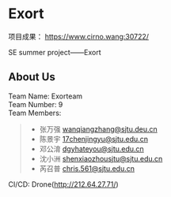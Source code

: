 # Exort

项目成果：
https://www.cirno.wang:30722/

SE summer project——Exort

## About Us

Team Name: Exorteam  
Team Number: 9  
Team Members:

> * 张万强 wanqiangzhang@sjtu.deu.cn
> * 陈景宇 17chenjingyu@sjtu.edu.cn
> * 邓公淯 dgyhateyou@sjtu.edu.cn
> * 沈小洲 shenxiaozhousjtu@sjtu.edu.cn
> * 芮召普 chris.561@sjtu.edu.cn

CI/CD: Drone(http://212.64.27.71/)
